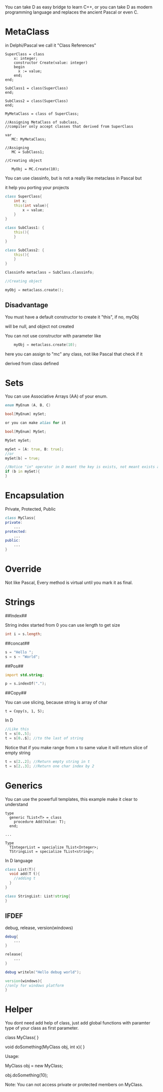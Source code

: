 You can take D as easy bridge to learn C++, or you can take D as modern programming language and replaces the ancient Pascal or even C.

MetaClass 
=========

in Delphi/Pascal we call it "Class References"

```Delphi
SuperClass = class
    x: integer;
    constructor Create(value: integer)
    begin
      x := value;
    end;
end;

SubClass1 = class(SuperClass)
end;

SubClass2 = class(SuperClass)
end;

MyMetaClass = class of SuperClass;

//Assigning MetaClass of subclass, 
//compiler only accept classes that derived from SuperClass

var
   MC: MyMetaClass;

//Assigning
   MC = SubClass1;

//Creating object

   MyObj = MC.Create(10);
```

You can use classinfo, but is not a really like metaclass in Pascal but 

it help you porting your projects

```D
class SuperClass{
    int x;
    this(int value){
        x = value;
    }
}

class SubClass1: {
    this(){
    }
}

class SubClass2: {
    this(){
    }
}

Classinfo metaclass = SubClass.classinfo;

//Creating object

myObj = metaclass.create();
```

Disadvantage
------------

You must have a default constructor to create it "this", if no, myObj 

will be null, and object not created

You can not use constructor with parameter like 
```D
    myObj = metaclass.create(10);
```
here you can assign to "mc" any class, not like Pascal that check if it 

derived from class defined


Sets
====
You can use Associative Arrays (AA) of your enum.

```D
enum MyEnum (A, B, C)

bool[MyEnum] mySet;

or you can make alias for it

bool[MyEnum] MySet;

MySet mySet;

mySet = [A: true, B: true];
//or
mySet[b] = true;

//Notice "in" operator in D meant the key is exists, not meant exists and equal to true
if (b in mySet){
}

```

Encapsulation
=============

Private, Protected, Public

```D
class MyClass{
private:
    ...
protected:
    ...
public:
    ...
}
```

Override 
========

Not like Pascal, Every method is virtual until you mark it as final.

Strings
=======

##Index##

String index started from 0
you can use length to get size

```D
int i = s.length;
```

##concat##

```D
s = "Hello ";
s = s ~ "World";
```

##Pos##

```D
import std.string;

p = s.indexOf(".");
```

##Copy##

You can use slicing, because string is array of char

```Delphi
t = Copy(s, 1, 5);
```

In D

```D
//Like this
t = s[0..5];
t = s[0..$]; //to the last of string
```

Notice that if you make range from x to same value it will return slice of empty string

```D
t = s[2..2]; //Return empty string in t
t = s[2..3]; //Return one char index by 2
```

Generics
========

You can use the powerfull templates, this example make it clear to understand

```Delphi
type
  generic TList<T> = class
    procedure Add(Value: T);
  end;
  
...

Type  
  TIntegerList = specialize TList<Integer>;
  TStringList = specialize TList<string>;  
```  

In D language

```D
class List(T){
  void add(T t){
    //adding t
  }
}

class StringList: List!string{
}
```

IFDEF
-----
debug, release, version(windows)

```D
debug{
    ...
}

release{
    ...
}

debug writeln("Hello debug world");

version(windows){
//only for windows platform
}
```

Helper
======
You dont need add help of class, just add global functions with paramter type of your class as first parameter.

class MyClass{
}

void doSomething(MyClass obj, int x){
}

Usage:

MyClass obj = new MyClass;

obj.doSomething(10);

Note: You can not access private or protected members on MyClass.
